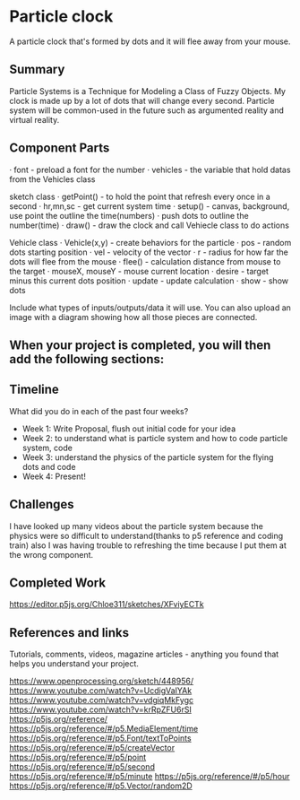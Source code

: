 
# Particle clock

A particle clock that's formed by dots and it will flee away from your mouse.

## Summary

Particle Systems is a Technique for Modeling a Class of Fuzzy Objects. My clock is made up by a lot of dots that will change every second. Particle system will be common-used in the future such as argumented reality and virtual reality. 

## Component Parts

· font - preload a font for the number
· vehicles - the variable that hold datas from the Vehicles class

sketch class
· getPoint() - to hold the point that refresh every once in a second
   · hr,mn,sc - get current system time
· setup() - canvas, background, use point the outline the time(numbers)
   · push dots to outline the number(time) 
· draw() - draw the clock and call Vehiecle class to do actions

Vehicle class
· Vehicle(x,y) - create behaviors for the particle
· pos - random dots starting position
· vel - velocity of the vector
· r - radius for how far the dots will flee from the mouse
· flee() - calculation distance from mouse to the target
· mouseX, mouseY - mouse current location
· desire - target minus this current dots position
· update - update calculation
· show - show dots

Include what types of inputs/outputs/data it will use. You can also upload an image with a diagram showing how all those pieces are connected.

## When your project is completed, you will then add the following sections:

## Timeline

What did you do in each of the past four weeks?

- Week 1: Write Proposal, flush out initial code for your idea
- Week 2: to understand what is particle system and how to code particle system, code
- Week 3: understand the physics of the particle system for the flying dots and code
- Week 4: Present!
 
## Challenges

I have looked up many videos about the particle system because the physics were so difficult to understand(thanks to p5 reference and coding train) also I was having trouble to refreshing the time because I put them at the wrong component. 

## Completed Work

https://editor.p5js.org/Chloe311/sketches/XFviyECTk

## References and links

Tutorials, comments, videos, magazine articles - anything you found that helps you understand your project.

https://www.openprocessing.org/sketch/448956/
https://www.youtube.com/watch?v=UcdigVaIYAk
https://www.youtube.com/watch?v=vdgiqMkFygc
https://www.youtube.com/watch?v=krRpZFU6rSI
https://p5js.org/reference/
https://p5js.org/reference/#/p5.MediaElement/time
https://p5js.org/reference/#/p5.Font/textToPoints
https://p5js.org/reference/#/p5/createVector
https://p5js.org/reference/#/p5/point
https://p5js.org/reference/#/p5/second
https://p5js.org/reference/#/p5/minute
https://p5js.org/reference/#/p5/hour
https://p5js.org/reference/#/p5.Vector/random2D
